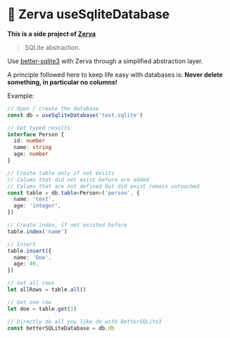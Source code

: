 # 🌱 Zerva useSqliteDatabase

**This is a side project of [Zerva](https://github.com/holtwick/zerva)**

> SQLite abstraction.

Use [better-sqlite3](https://www.npmjs.com/package/better-sqlite3) with Zerva through a simplified abstraction layer.

A principle followed here to keep life easy with databases is: **Never delete something, in particular no columns!**

Example:

```ts
// Open / create the database
const db = useSqliteDatabase('test.sqlite')

// Get typed results
interface Person {
  id: number
  name: string
  age: number
}

// Create table only if not exists
// Colums that did not exist before are added
// Colums that are not defined but did exist remain untouched
const table = db.table<Person>('person', {
  name: 'text',
  age: 'integer',
})

// Create index, if not existed before
table.index('name') 

// Insert 
table.insert({
  name: 'Doe',
  age: 49,
})

// Get all rows
let allRows = table.all() 

// Get one row
let doe = table.get(1)

// Directly do all you like do with BetterSQLite3
const betterSQLiteDatabase = db.db
```
